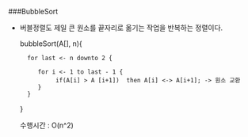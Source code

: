 ###BubbleSort

- 버블정렬도 제일 큰 원소를 끝자리로 옮기는 작업을 반복하는 정렬이다.

    bubbleSort(A[], n){

        for last <- n downto 2 {

           for i <- 1 to last - 1 {
                if(A[i] > A [i+1])  then A[i] <-> A[i+1]; -> 원소 교환
           }
        }

    }

    수행시간 : O(n^2)